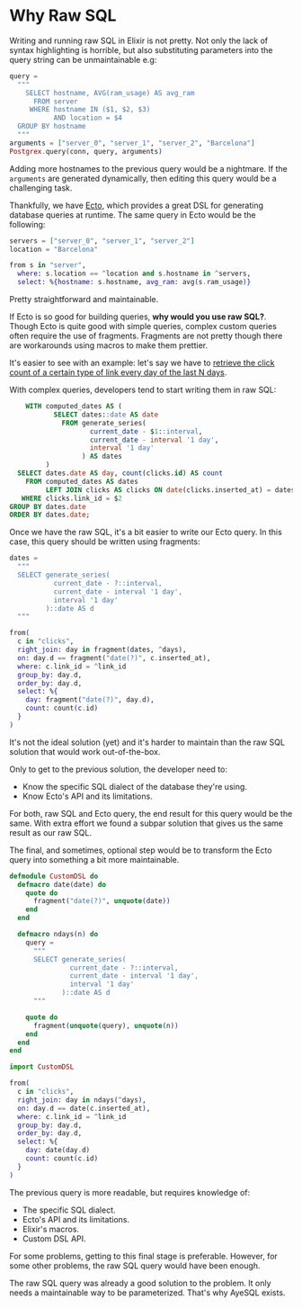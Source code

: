 # Why Raw SQL

Writing and running raw SQL in Elixir is not pretty. Not only the lack of
syntax highlighting is horrible, but also substituting parameters into the
query string can be unmaintainable e.g:

```elixir
query =
  """
    SELECT hostname, AVG(ram_usage) AS avg_ram
      FROM server
     WHERE hostname IN ($1, $2, $3)
           AND location = $4
  GROUP BY hostname
  """
arguments = ["server_0", "server_1", "server_2", "Barcelona"]
Postgrex.query(conn, query, arguments)
```

Adding more hostnames to the previous query would be a nightmare. If
the `arguments` are generated dynamically, then editing this query would be
a challenging task.

Thankfully, we have [Ecto](https://github.com/elixir-ecto/ecto), which provides
a great DSL for generating database queries at runtime. The same query in Ecto
would be the following:

```elixir
servers = ["server_0", "server_1", "server_2"]
location = "Barcelona"

from s in "server",
  where: s.location == ^location and s.hostname in ^servers,
  select: %{hostname: s.hostname, avg_ram: avg(s.ram_usage)}
```

Pretty straightforward and maintainable.

If Ecto is so good for building queries, **why would you use raw SQL?**. Though
Ecto is quite good with simple queries, complex custom queries often require the
use of fragments. Fragments are not pretty though there are workarounds using
macros to make them prettier.

It's easier to see with an example: let's say we have to
[retrieve the click count of a certain type of link every day of the last N days](https://stackoverflow.com/questions/39556763/use-ecto-to-generate-series-in-postgres-and-also-retrieve-null-values-as-0).

With complex queries, developers tend to start writing them in raw SQL:

```sql
    WITH computed_dates AS (
           SELECT dates::date AS date
             FROM generate_series(
                    current_date - $1::interval,
                    current_date - interval '1 day',
                    interval '1 day'
                  ) AS dates
         )
  SELECT dates.date AS day, count(clicks.id) AS count
    FROM computed_dates AS dates
         LEFT JOIN clicks AS clicks ON date(clicks.inserted_at) = dates.date
   WHERE clicks.link_id = $2
GROUP BY dates.date
ORDER BY dates.date;
```

Once we have the raw SQL, it's a bit easier to write our Ecto query. In this
case, this query should be written using fragments:

```elixir
dates =
  """
  SELECT generate_series(
           current_date - ?::interval,
           current_date - interval '1 day',
           interval '1 day'
         )::date AS d
  """

from(
  c in "clicks",
  right_join: day in fragment(dates, ^days),
  on: day.d == fragment("date(?)", c.inserted_at),
  where: c.link_id = ^link_id
  group_by: day.d,
  order_by: day.d,
  select: %{
    day: fragment("date(?)", day.d),
    count: count(c.id)
  }
)
```

It's not the ideal solution (yet) and it's harder to maintain than the raw SQL
solution that would work out-of-the-box.

Only to get to the previous solution, the developer need to:

- Know the specific SQL dialect of the database they're using.
- Know Ecto's API and its limitations.

For both, raw SQL and Ecto query, the end result for this query would be the
same. With extra effort we found a subpar solution that gives us the same
result as our raw SQL.

The final, and sometimes, optional step would be to transform the Ecto query
into something a bit more maintainable.

```elixir
defmodule CustomDSL do
  defmacro date(date) do
    quote do
      fragment("date(?)", unquote(date))
    end
  end

  defmacro ndays(n) do
    query =
      """
      SELECT generate_series(
               current_date - ?::interval,
               current_date - interval '1 day',
               interval '1 day'
             )::date AS d
      """

    quote do
      fragment(unquote(query), unquote(n))
    end
  end
end

import CustomDSL

from(
  c in "clicks",
  right_join: day in ndays(^days),
  on: day.d == date(c.inserted_at),
  where: c.link_id = ^link_id
  group_by: day.d,
  order_by: day.d,
  select: %{
    day: date(day.d)
    count: count(c.id)
  }
)
```

The previous query is more readable, but requires knowledge of:

- The specific SQL dialect.
- Ecto's API and its limitations.
- Elixir's macros.
- Custom DSL API.

For some problems, getting to this final stage is preferable. However, for
some other problems, the raw SQL query would have been enough.

The raw SQL query was already a good solution to the problem. It only needs a
maintainable way to be parameterized. That's why AyeSQL exists.
